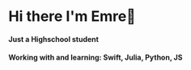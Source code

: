 #  Hi there I'm Emre👋

#### Just a Highschool student 

#### Working with and learning: Swift, Julia, Python, JS

